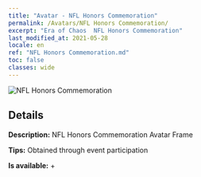 ```yaml
---
title: "Avatar - NFL Honors Commemoration"
permalink: /Avatars/NFL Honors Commemoration/
excerpt: "Era of Chaos  NFL Honors Commemoration"
last_modified_at: 2021-05-28
locale: en
ref: "NFL Honors Commemoration.md"
toc: false
classes: wide
---
```

 ![NFL Honors Commemoration](/images/a/avatarFrame_94.png)

## Details

 **Description:** NFL Honors Commemoration Avatar Frame 

 **Tips:** Obtained through event participation 

 **Is available:**  + 

